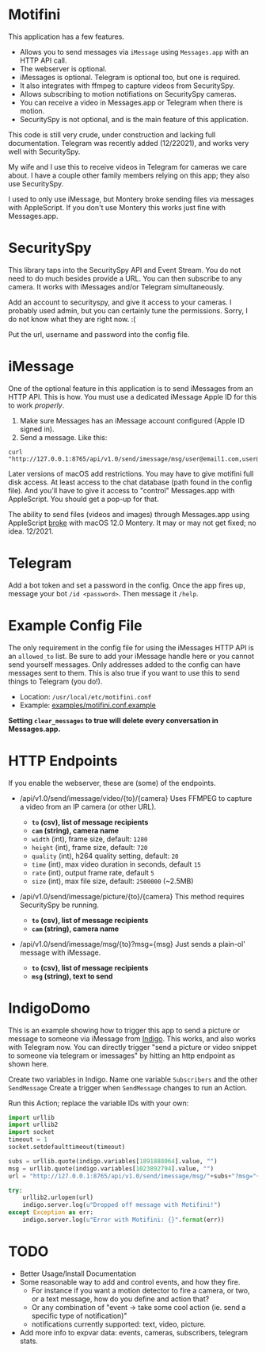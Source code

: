 # Motifini

This application has a few features.

- Allows you to send messages via `iMessage` using `Messages.app` with
an HTTP API call.
- The webserver is optional.
- iMessages is optional. Telegram is optional too, but one is required.
- It also integrates with ffmpeg to capture videos from SecuritySpy.
- Allows subscribing to motion notifiations on SecuritySpy cameras.
- You can receive a video in Messages.app or Telegram when there is motion.
- SecuritySpy is not optional, and is the main feature of this application.

This code is still very crude, under construction and lacking full documentation.
Telegram was recently added (12/22021), and works very well with SecuritySpy.

My wife and I use this to receive videos in Telegram for cameras we care about.
I have a couple other family members relying on this app; they also use SecuritySpy.

I used to only use iMessage, but Montery broke sending files via messages with AppleScript.
If you don't use Montery this works just fine with Messages.app.

# SecuritySpy

This library taps into the SecuritySpy API and Event Stream. You do not need to do
much besides provide a URL. You can then subscribe to any camera.
It works with iMessages and/or Telegram simultaneously.

Add an account to securityspy, and give it access to your cameras.
I probably used admin, but you can certainly tune the permissions.
Sorry, I do not know what they are right now. :(

Put the url, username and password into the config file.

# iMessage

One of the optional feature in this application is to send iMessages from an HTTP API.
This is how. You must use a dedicated iMessage Apple ID for this to work _properly_.

1.  Make sure Messages has an iMessage account configured (Apple ID signed in).
1.  Send a message. Like this:
```shell
curl "http://127.0.0.1:8765/api/v1.0/send/imessage/msg/user@email1.com,user@email2.com&msg=Office%20Window%20Closed"
```

Later versions of macOS add restrictions. You may have to give motifini full disk access.
At least access to the chat database (path found in the config file). And you'll have to give
it access to "control" Messages.app with AppleScript. You should get a pop-up for that.

The ability to send files (videos and images) through Messages.app using AppleScript
[broke](https://apple.stackexchange.com/questions/429586/applescript-messages-app-monterey-problem)
with macOS 12.0 Montery. It may or may not get fixed; no idea. 12/2021.

# Telegram

Add a bot token and set a password in the config.
Once the app fires up, message your bot `/id <password>`.
Then message it `/help`.

# Example Config File

The only requirement in the config file for using the iMessages HTTP API is an `allowed_to` list.
Be sure to add your iMessage handle here or you cannot send yourself messages.
Only addresses added to the config can have messages sent to them.
This is also true if you want to use this to send things to Telegram (you do!).

-   Location: `/usr/local/etc/motifini.conf`
-   Example: [examples/motifini.conf.example](examples/motifini.conf.example)

**Setting `clear_messages` to true will delete every conversation in Messages.app.**

# HTTP Endpoints

If you enable the webserver, these are (some) of the endpoints.

-   /api/v1.0/send/imessage/video/{to}/{camera}
Uses FFMPEG to capture a video from an IP camera (or other URL).
    - **`to` (csv), list of message recipients**
    - **`cam` (string), camera name**
    - `width` (int), frame size, default: `1280`
    - `height` (int), frame size, default: `720`
    - `quality` (int), h264 quality setting, default: `20`
    - `time` (int), max video duration in seconds, default `15`
    - `rate` (int), output frame rate, default `5`
    - `size` (int), max file size, default: `2500000` (~2.5MB)

-   /api/v1.0/send/imessage/picture/{to}/{camera}
This method requires SecuritySpy be running.
    - **`to` (csv), list of message recipients**
    - **`cam` (string), camera name**

-   /api/v1.0/send/imessage/msg/{to}?msg={msg}
Just sends a plain-ol' message with iMessage.
    - **`to` (csv), list of message recipients**
    - **`msg` (string), text to send**

# IndigoDomo

This is an example showing how to trigger this app to send a picture or
message to someone via iMessage from [Indigo](http://indigodomo.com).
This works, and also works with Telegram now.
You can directly trigger "send a picture or video snippet to someone
via telegram or imessages" by hitting an http endpoint as shown here.

Create two variables in Indigo.
Name one variable `Subscribers` and the other `SendMessage`
Create a trigger when `SendMessage` changes to run an Action.

Run this Action; replace the variable IDs with your own:
```python
import urllib
import urllib2
import socket
timeout = 1
socket.setdefaulttimeout(timeout)

subs = urllib.quote(indigo.variables[1891888064].value, "")
msg = urllib.quote(indigo.variables[1023892794].value, "")
url = "http://127.0.0.1:8765/api/v1.0/send/imessage/msg/"+subs+"?msg="+msg

try:
    urllib2.urlopen(url)
    indigo.server.log(u"Dropped off message with Motifini!")
except Exception as err:
    indigo.server.log(u"Error with Motifini: {}".format(err))

```

# TODO

-   Better Usage/Install Documentation
-   Some reasonable way to add and control events, and how they fire.
    -   For instance if you want a motion detector to fire a camera, or two, or a text message, how do you define and action that?
    -   Or any combination of "event -> take some cool action (ie. send a specific type of notification)"
    -   notifications currently supported: text, video, picture.
-   Add more info to expvar data: events, cameras, subscribers, telegram stats.
